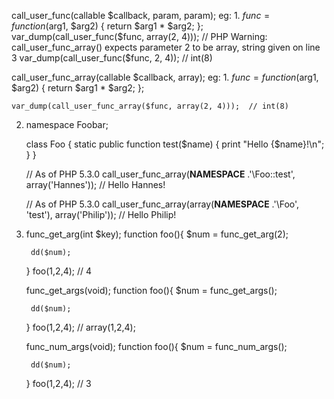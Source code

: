 call_user_func(callable $callback, param, param);
eg:
1. 
	$func = function($arg1, $arg2) {
	    return $arg1 * $arg2;
	};
	var_dump(call_user_func($func, array(2, 4)));  // PHP Warning:  call_user_func_array() expects parameter 2 to be array, string given on line 3
	var_dump(call_user_func($func, 2, 4));	       // int(8)
	
	
call_user_func_array(callable $callback, array);
eg:
1.
	$func = function($arg1, $arg2) {
	    return $arg1 * $arg2;
	};

	var_dump(call_user_func_array($func, array(2, 4)));  // int(8)

2.
	namespace Foobar;

	class Foo {
	    static public function test($name) {
		print "Hello {$name}!\n";
	    }
	}

	// As of PHP 5.3.0
	call_user_func_array(__NAMESPACE__ .'\Foo::test', array('Hannes'));   // Hello Hannes!

	// As of PHP 5.3.0
	call_user_func_array(array(__NAMESPACE__ .'\Foo', 'test'), array('Philip')); // Hello Philip!

3. func_get_arg(int $key);
	function foo(){
	    $num = func_get_arg(2);

	    dd($num);  
	}
	foo(1,2,4);  // 4


   func_get_args(void);
	function foo(){
	    $num = func_get_args();

	    dd($num); 
	}
	foo(1,2,4); // array(1,2,4);

   func_num_args(void);
	function foo(){
	    $num = func_num_args();

	    dd($num); 
	}
	foo(1,2,4); // 3



